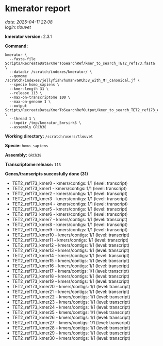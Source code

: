# kmerator report
*date: 2025-04-11 22:08*  
*login: tlouvet*

**kmerator version:** 2.3.1

**Command:**

```
kmerator \
  --fasta-file Scripts/RecreateData/KmerToSearchRef/kmer_to_search_TET2_ref173.fasta \
  --datadir /scratch/indexes/kmerator/ \
  --genome /scratch/indexes/jellyfish/human/GRCh38_with_MT_canonical.jf \
  --specie homo_sapiens \
  --kmer-length 31 \
  --release 113 \
  --max-on-transcriptome 100 \
  --max-on-genome 1 \
  --output Scripts/RecreateData/KmerToSearchRefOutput/kmer_to_search_TET2_ref173_output \
  --thread 1 \
  --tmpdir /tmp/kmerator_5mrsirk5 \
  --assembly GRCh38
```

**Working directory:** `/scratch/users/tlouvet`

**Specie:** `homo_sapiens`

**Assembly:** `GRCh38`

**Transcriptome release:** `113`

**Genes/transcripts succesfully done (31)**

- TET2_ref173_kmer0 - kmers/contigs: 1/1 (level: transcript)
- TET2_ref173_kmer1 - kmers/contigs: 1/1 (level: transcript)
- TET2_ref173_kmer2 - kmers/contigs: 1/1 (level: transcript)
- TET2_ref173_kmer3 - kmers/contigs: 1/1 (level: transcript)
- TET2_ref173_kmer4 - kmers/contigs: 1/1 (level: transcript)
- TET2_ref173_kmer5 - kmers/contigs: 1/1 (level: transcript)
- TET2_ref173_kmer6 - kmers/contigs: 1/1 (level: transcript)
- TET2_ref173_kmer7 - kmers/contigs: 1/1 (level: transcript)
- TET2_ref173_kmer8 - kmers/contigs: 1/1 (level: transcript)
- TET2_ref173_kmer9 - kmers/contigs: 1/1 (level: transcript)
- TET2_ref173_kmer10 - kmers/contigs: 1/1 (level: transcript)
- TET2_ref173_kmer11 - kmers/contigs: 1/1 (level: transcript)
- TET2_ref173_kmer12 - kmers/contigs: 1/1 (level: transcript)
- TET2_ref173_kmer13 - kmers/contigs: 1/1 (level: transcript)
- TET2_ref173_kmer14 - kmers/contigs: 1/1 (level: transcript)
- TET2_ref173_kmer15 - kmers/contigs: 1/1 (level: transcript)
- TET2_ref173_kmer16 - kmers/contigs: 1/1 (level: transcript)
- TET2_ref173_kmer17 - kmers/contigs: 1/1 (level: transcript)
- TET2_ref173_kmer18 - kmers/contigs: 1/1 (level: transcript)
- TET2_ref173_kmer19 - kmers/contigs: 1/1 (level: transcript)
- TET2_ref173_kmer20 - kmers/contigs: 1/1 (level: transcript)
- TET2_ref173_kmer21 - kmers/contigs: 1/1 (level: transcript)
- TET2_ref173_kmer22 - kmers/contigs: 1/1 (level: transcript)
- TET2_ref173_kmer23 - kmers/contigs: 1/1 (level: transcript)
- TET2_ref173_kmer24 - kmers/contigs: 1/1 (level: transcript)
- TET2_ref173_kmer25 - kmers/contigs: 1/1 (level: transcript)
- TET2_ref173_kmer26 - kmers/contigs: 1/1 (level: transcript)
- TET2_ref173_kmer27 - kmers/contigs: 1/1 (level: transcript)
- TET2_ref173_kmer28 - kmers/contigs: 1/1 (level: transcript)
- TET2_ref173_kmer29 - kmers/contigs: 1/1 (level: transcript)
- TET2_ref173_kmer30 - kmers/contigs: 1/1 (level: transcript)
